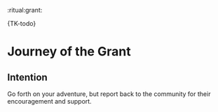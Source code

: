 :ritual:grant:

{TK-todo}

# Journey of the Grant

## Intention
Go forth on your adventure, but report back to the community for their encouragement and support.
